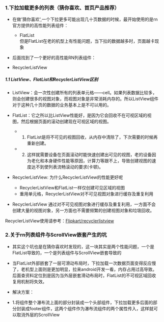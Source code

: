 ### 1.下拉加载更多的列表（猜你喜欢、首页产品推荐）
 * 在做'猜你喜欢',一个下拉更多可能出现几十页数据的时候，最开始使用的是rn官方提供的高性能列表组件：
   - FlatList  
 但是FlatList在老的机型上有性能问题，当下拉的数据越多时，页面越卡现象

 * 后面找到了一个更好的高性能RN列表组件： 
  - RecyclerListView
##### 1.1 ListView、FlatList和RecyclerListView区别
 * ListView：会一次性创建所有的列表单元格——cell。如果列表数据比较多，则会创建很多的视图对象，而视图对象是非常消耗内存的。所以ListView组件对于这种几十页的数据的业务基本上是不可以用的。

 * FlatList：它之所以比ListView性能好，是因为它会回收不在可视区域的视图，然后根据页面的滚动创建现在可视区域的视图。
   - 1) FlatList是将不可见的视图回收，从内存中清除了，下次需要的时候再重新创建。
   - 2) 这样就需要设备在页面滚动时能快速创建出可见的视图，老的设备因为老化和本身硬件性能等原因，计算力等跟不上，导致创建视图的速度达不到使列表流畅滚动的要求(卡顿)。

 * RecyclerListView: 为什么RecyclerListView的性能更好呢
   - RecyclerListView和FlatList一样仅创建可见区域的视图
   - 重用单元格，RecyclerListView对不可见视图对象进行缓存及重复利用

 * RecyclerListView 通过对不可见视图对象进行缓存及重复利用，一方面不会创建大量的视图对象，另一方面也不需要频繁的创建视图对象和垃圾回收。

RecyclerListView使用请参考：[Flipkart/recyclerlistview](https://github.com/Flipkart/recyclerlistview/blob/afd7d80c13bad68ddbb60849ccda47ccef3ecda2/src/core/RecyclerListView.tsx#L488-L566)

### 2.关于rn列表组件与ScrollView嵌套产生的坑
  * 其实这个坑也是在猜你喜欢时发现的，这一块其实是两个性能问题，一个是FlatList导致的，一个是列表组件与ScrollView嵌套导致的
   - 当FlatList外部嵌套了一层可滑动布局时，下拉加载一次数据页面变得反应慢了，老机型上面则是更加明显，拉来android开发一看，内存占用过高导致。后面查资料定位到是因为当外层嵌套滑动布局时，FlatList的不可视区域回收复用机制将失效。

  * 解决方案：
   - 1.将组件整个瀑布流上面的部分封装成一个头部组件，下拉加载更多后面的部分封装成footer组件，这两个组件作为瀑布流组件的两个属性传入，这样就可以取消外层的ScrollView


